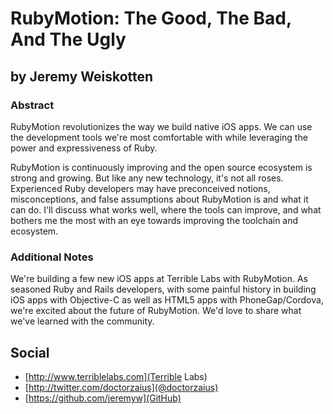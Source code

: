 # RubyMotion: The Good, The Bad, And The Ugly #

## by Jeremy Weiskotten ##

### Abstract ###

RubyMotion revolutionizes the way we build native iOS apps. We can use the
development tools we're most comfortable with while leveraging the power and
expressiveness of Ruby.

RubyMotion is continuously improving and the open source ecosystem is strong
and growing. But like any new technology, it's not all roses. Experienced Ruby
developers may have preconceived notions, misconceptions, and false assumptions
about RubyMotion is and what it can do. I'll discuss what works well, where the
tools can improve, and what bothers me the most with an eye towards improving
the toolchain and ecosystem.

### Additional Notes ###

We're building a few new iOS apps at Terrible Labs with RubyMotion. As seasoned
Ruby and Rails developers, with some painful history in building iOS apps with
Objective-C as well as HTML5 apps with PhoneGap/Cordova, we're excited about the
future of RubyMotion. We'd love to share what we've learned with the community.

## Social ##

* [http://www.terriblelabs.com](Terrible Labs)
* [http://twitter.com/doctorzaius](@doctorzaius)
* [https://github.com/jeremyw](GitHub)
